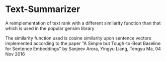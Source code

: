 # Text-Summarizer

A reimplementation of text rank with a different similarity function than that which is used in the popular gensim library

The similarity function used is cosine similarity upon sentence vectors implemented according to the paper "A Simple but Tough-to-Beat Baseline for Sentence Embeddings" by Sanjeev Arora, Yingyu Liang, Tengyu Ma, 04 Nov 2016
